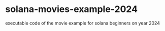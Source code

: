 # solana-movies-example-2024
executable code of the movie example for solana beginners on year 2024
